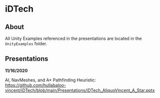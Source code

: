 # iDTech

## About

All Unity Examples referenced in the presentations are located in the `UnityExamples` folder.

## Presentations

**11/16/2020**

AI, NavMeshes, and A* Pathfinding Heuristic: 
https://github.com/hullabaloo-vincent/iDTech/blob/main/Presentations/iDTech_AliquoVincent_A_Star.pptx
